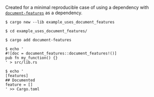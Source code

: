 Created for a minimal reproducible case of using a dependency with [`document-features`](https://lib.rs/crates/document-features) as a dependency.

```
$ cargo new --lib example_uses_document_features

$ cd example_uses_document_features/

$ cargo add document-features

$ echo '
#![doc = document_features::document_features!()]
pub fn my_function() {}
' > src/lib.rs

$ echo '
[features]
## Documented
feature = []
' >> Cargo.toml
```
